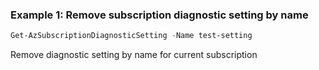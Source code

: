 ### Example 1: Remove subscription diagnostic setting by name
```powershell
Get-AzSubscriptionDiagnosticSetting -Name test-setting
```

Remove diagnostic setting by name for current subscription

